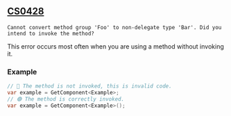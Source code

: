 ## [CS0428](https://learn.microsoft.com/en-us/dotnet/csharp/misc/cs0428)

```
Cannot convert method group 'Foo' to non-delegate type 'Bar'. Did you intend to invoke the method?
```


This error occurs most often when you are using a method without invoking it.

### Example

```csharp
// 🔴 The method is not invoked, this is invalid code.
var example = GetComponent<Example>;
// 🟢 The method is correctly invoked.
var example = GetComponent<Example>();
```